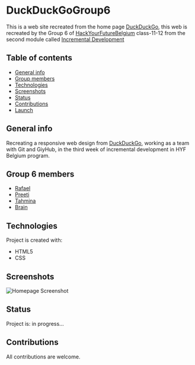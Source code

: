# DuckDuckGoGroup6

This is a web site recreated from the home page [DuckDuckGo](https://duckduckgo.com/?va=z&t=hr&atb=v214-1), this web is recreated by the Group 6 of [HackYourFutureBelgium](https://hackyourfuture.be/) class-11-12 from the second module called [Incremental Development](https://github.com/HackYourFutureBelgium/incremental-development)

## Table of contents

- [General info](#general-info)
- [Group members](#Group_members)
- [Technologies](#technologies)
- [Screenshots](#Screenshots)
- [Status](#status)
- [Contributions](#contributions)
- [Launch](https://rago89.github.io/DuckDuckGoGroup6/)

## General info

Recreating a responsive web design from [DuckDuckGo](https://duckduckgo.com/?va=z&t=hr&atb=v214-1), working as a team with Git and GiyHub, in the third week of incremental development in HYF Belgium program.

## Group 6 members

- [Rafael](https://github.com/rago89)
- [Preeti](https://github.com/Preeti-t)
- [Tahmina](https://github.com/tahminarasoli)
- [Brain](https://github.com/Brainketunze)

## Technologies

Project is created with:

- HTML5
- CSS

## Screenshots

![Homepage Screenshot](#)

## Status

Project is: in progress...

## Contributions

All contributions are welcome.
